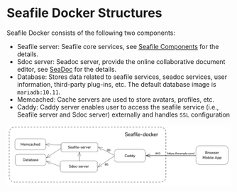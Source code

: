 # Seafile Docker Structures

Seafile Docker consists of the following two components:

- Seafile server: Seafile core services, see [Seafile Components](../overview/components.md) for the details.
- Sdoc server: Seadoc server, provide the online collaborative document editor, see [SeaDoc](../extra_setup/setup_seadoc.md#architecture) for the details.
- Database: Stores data related to seafile services, seadoc services, user information, third-party plug-ins, etc. The default database image is `mariadb:10.11`.
- Memcached: Cache servers are used to store avatars, profiles, etc.
- Caddy: Caddy server enables user to access the seafile service (i.e., Seafile server and Sdoc server) externally and handles `SSL` configuration

![Seafile Docker Structure](../images/seafile-12.0-docker-structure.png)
